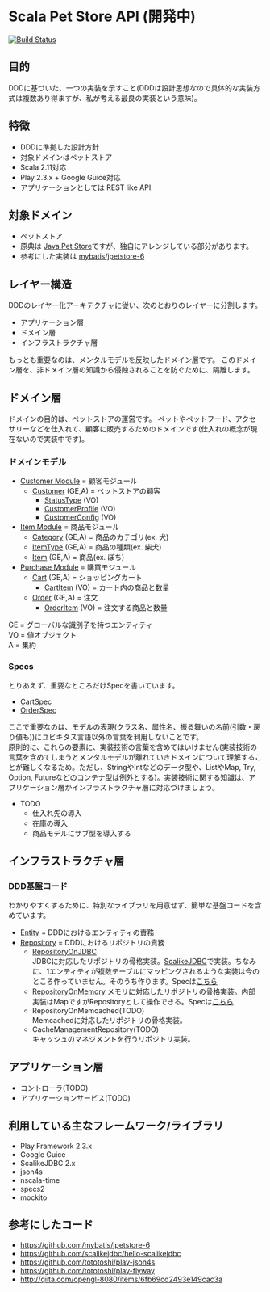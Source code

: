 # Scala Pet Store API (開発中)

[![Build Status](https://travis-ci.org/j5ik2o/spetstore.png?branch=master)](https://travis-ci.org/j5ik2o/spetstore)

## 目的
DDDに基づいた、一つの実装を示すこと(DDDは設計思想なので具体的な実装方式は複数あり得ますが、私が考える最良の実装という意味)。

## 特徴
- DDDに準拠した設計方針
- 対象ドメインはペットストア
- Scala 2.11対応
- Play 2.3.x + Google Guice対応
- アプリケーションとしては REST like API

## 対象ドメイン
- ペットストア
- 原典は [Java Pet Store](http://www.oracle.com/technetwork/java/petstore1-3-1-02-139690.html)ですが、独自にアレンジしている部分があります。
- 参考にした実装は [mybatis/jpetstore-6](https://github.com/mybatis/jpetstore-6)

## レイヤー構造
DDDのレイヤー化アーキテクチャに従い、次のとおりのレイヤーに分割します。

- アプリケーション層
- ドメイン層
- インフラストラクチャ層

もっとも重要なのは、メンタルモデルを反映したドメイン層です。
このドメイン層を、非ドメイン層の知識から侵蝕されることを防ぐために、隔離します。

## ドメイン層

ドメインの目的は、ペットストアの運営です。  ペットやペットフード、アクセサリーなどを仕入れて、顧客に販売するためのドメインです(仕入れの概念が現在ないので実装中です)。

### ドメインモデル

- [Customer Module](https://github.com/j5ik2o/spetstore/tree/master/app/com/github/j5ik2o/spetstore/domain/model/customer) = 顧客モジュール
    - [Customer](https://github.com/j5ik2o/spetstore/blob/master/app/com/github/j5ik2o/spetstore/domain/model/customer/Customer.scala) (GE,A) = ペットストアの顧客
        - [StatusType](https://github.com/j5ik2o/spetstore/blob/master/app/com/github/j5ik2o/spetstore/domain/model/basic/StatusType.scala) (VO)
        - [CustomerProfile](https://github.com/j5ik2o/spetstore/blob/master/app/com/github/j5ik2o/spetstore/domain/model/customer/CustomerProfile.scala) (VO)
        - [CustomerConfig](https://github.com/j5ik2o/spetstore/blob/master/app/com/github/j5ik2o/spetstore/domain/model/customer/CustomerConfig.scala) (VO)
- [Item Module](https://github.com/j5ik2o/spetstore/tree/master/app/com/github/j5ik2o/spetstore/domain/model/item) = 商品モジュール
    - [Category](https://github.com/j5ik2o/spetstore/blob/master/app/com/github/j5ik2o/spetstore/domain/model/item/Category.scala) (GE,A) = 商品のカテゴリ(ex. 犬)
    - [ItemType](https://github.com/j5ik2o/spetstore/blob/master/app/com/github/j5ik2o/spetstore/domain/model/item/ItemType.scala) (GE,A) = 商品の種類(ex. 柴犬)
    - [Item](https://github.com/j5ik2o/spetstore/blob/master/app/com/github/j5ik2o/spetstore/domain/model/item/Item.scala) (GE,A) = 商品(ex. ぽち)
- [Purchase Module](https://github.com/j5ik2o/spetstore/tree/master/app/com/github/j5ik2o/spetstore/domain/model/purchase) = 購買モジュール
    - [Cart](https://github.com/j5ik2o/spetstore/blob/master/app/com/github/j5ik2o/spetstore/domain/model/purchase/Cart.scala) (GE,A) = ショッピングカート
        - [CartItem](https://github.com/j5ik2o/spetstore/blob/master/app/com/github/j5ik2o/spetstore/domain/model/purchase/CartItem.scala) (VO) = カート内の商品と数量
    - [Order](https://github.com/j5ik2o/spetstore/blob/master/app/com/github/j5ik2o/spetstore/domain/model/purchase/Order.scala) (GE,A) = 注文
        - [OrderItem](https://github.com/j5ik2o/spetstore/blob/master/app/com/github/j5ik2o/spetstore/domain/model/purchase/OrderItem.scala) (VO) = 注文する商品と数量

GE = グローバルな識別子を持つエンティティ  
VO = 値オブジェクト  
A  = 集約  

### Specs
とりあえず、重要なところだけSpecを書いています。
- [CartSpec](https://github.com/j5ik2o/spetstore/blob/master/test/com/github/j5ik2o/spetstore/domain/model/purchase/CartSpec.scala)
- [OrderSpec](https://github.com/j5ik2o/spetstore/blob/master/test/com/github/j5ik2o/spetstore/domain/model/purchase/OrderSpec.scala)

ここで重要なのは、モデルの表現(クラス名、属性名、振る舞いの名前(引数・戻り値も))にユビキタス言語以外の言葉を利用しないことです。  
原則的に、これらの要素に、実装技術の言葉を含めてはいけません(実装技術の言葉を含めてしまうとメンタルモデルが離れていきドメインについて理解することが難しくなるため。ただし、StringやIntなどのデータ型や、ListやMap, Try, Option, Futureなどのコンテナ型は例外とする)。実装技術に関する知識は、アプリケーション層かインフラストラクチャ層に対応づけましょう。
- TODO
    - 仕入れ先の導入
    - 在庫の導入
    - 商品モデルにサブ型を導入する

## インフラストラクチャ層
### DDD基盤コード
わかりやすくするために、特別なライブラリを用意せず、簡単な基盤コードを含めています。
- [Entity](https://github.com/j5ik2o/spetstore/blob/master/app/com/github/j5ik2o/spetstore/domain/infrastructure/support/Entity.scala) = DDDにおけるエンティティの責務
- [Repository](https://github.com/j5ik2o/spetstore/blob/master/app/com/github/j5ik2o/spetstore/domain/infrastructure/support/Repository.scala) = DDDにおけるリポジトリの責務
    - [RepositoryOnJDBC](https://github.com/j5ik2o/spetstore/blob/master/app/com/github/j5ik2o/spetstore/domain/infrastructure/support/RepositoryOnJDBC.scala)  
    JDBCに対応したリポジトリの骨格実装。[ScalikeJDBC](http://scalikejdbc.org/)で実装。ちなみに、1エンティティが複数テーブルにマッピングされるような実装は今のところ作っていません。そのうち作ります。Specは[こちら](https://github.com/j5ik2o/spetstore/blob/master/test/com/github/j5ik2o/spetstore/domain/infrastructure/support/RepositoryOnJDBCSpec.scala)
    - [RepositoryOnMemory](https://github.com/j5ik2o/spetstore/blob/master/app/com/github/j5ik2o/spetstore/domain/infrastructure/support/RepositoryOnMemory.scala)
    メモリに対応したリポジトリの骨格実装。内部実装はMapですがRepositoryとして操作できる。Specは[こちら](https://github.com/j5ik2o/spetstore/blob/master/test/com/github/j5ik2o/spetstore/domain/infrastructure/support/RepositoryOnMemorySpec.scala)
    - RepositoryOnMemcached(TODO)  
    Memcachedに対応したリポジトリの骨格実装。
    - CacheManagementRepository(TODO)  
    キャッシュのマネジメントを行うリポジトリ実装。

## アプリケーション層
- コントローラ(TODO)
- アプリケーションサービス(TODO)


## 利用している主なフレームワーク/ライブラリ

- Play Framework 2.3.x
- Google Guice
- ScalikeJDBC 2.x
- json4s
- nscala-time
- specs2
- mockito

## 参考にしたコード
- https://github.com/mybatis/jpetstore-6
- https://github.com/scalikejdbc/hello-scalikejdbc
- https://github.com/tototoshi/play-json4s
- https://github.com/tototoshi/play-flyway
- http://qiita.com/opengl-8080/items/6fb69cd2493e149cac3a

